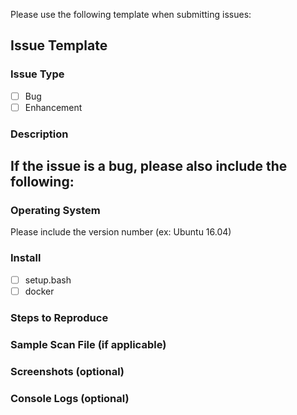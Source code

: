 Please use the following template when submitting issues:

<h2> Issue Template </h2>

### Issue Type 
- [ ] Bug
- [ ] Enhancement

### Description

## If the issue is a bug, please also include the following:

### Operating System 
Please include the version number (ex: Ubuntu 16.04)

### Install

- [ ] setup.bash
- [ ] docker

### Steps to Reproduce

### Sample Scan File (if applicable)

### Screenshots (optional)

### Console Logs (optional)

